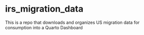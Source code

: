 # irs_migration_data
This is a repo that downloads and organizes US migration data for consumption into a Quarto Dashboard
